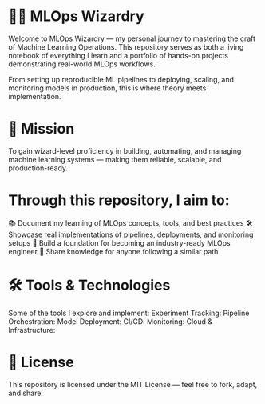# 🧙‍♂️ MLOps Wizardry
Welcome to MLOps Wizardry — my personal journey to mastering the craft of Machine Learning Operations.
This repository serves as both a living notebook of everything I learn and a portfolio of hands-on projects demonstrating real-world MLOps workflows.

From setting up reproducible ML pipelines to deploying, scaling, and monitoring models in production, this is where theory meets implementation.

# 🎯 Mission
To gain wizard-level proficiency in building, automating, and managing machine learning systems — making them reliable, scalable, and production-ready.

# Through this repository, I aim to:
📚 Document my learning of MLOps concepts, tools, and best practices
🛠 Showcase real implementations of pipelines, deployments, and monitoring setups
🚀 Build a foundation for becoming an industry-ready MLOps engineer
🤝 Share knowledge for anyone following a similar path

# 🛠 Tools & Technologies
Some of the tools I explore and implement:
Experiment Tracking:
Pipeline Orchestration:
Model Deployment:
CI/CD:
Monitoring:
Cloud & Infrastructure:

# 📜 License
This repository is licensed under the MIT License — feel free to fork, adapt, and share.
